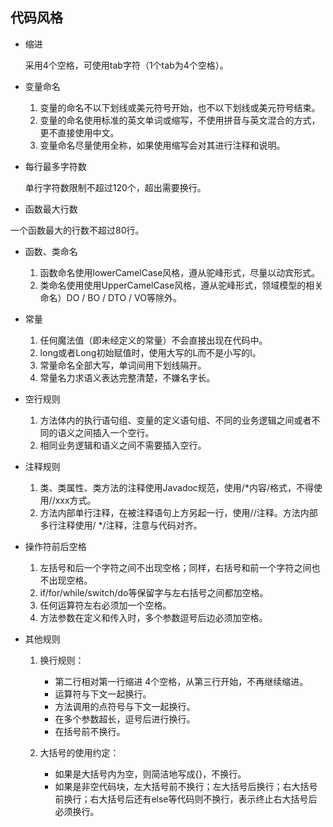 ﻿## 代码风格

- 缩进  

  采用4个空格，可使用tab字符（1个tab为4个空格）。
- 变量命名
  
    1. 变量的命名不以下划线或美元符号开始，也不以下划线或美元符号结束。      
    2. 变量的命名使用标准的英文单词或缩写，不使用拼音与英文混合的方式，更不直接使用中文。    
    3. 变量命名尽量使用全称，如果使用缩写会对其进行注释和说明。
- 每行最多字符数

  单行字符数限制不超过120个，超出需要换行。 
- 函数最大行数

一个函数最大的行数不超过80行。  
- 函数、类命名

    1. 函数命名使用lowerCamelCase风格，遵从驼峰形式，尽量以动宾形式。  
    2. 类命名使用使用UpperCamelCase风格，遵从驼峰形式，领域模型的相关命名）DO / BO / DTO / VO等除外。
- 常量

    1. 任何魔法值（即未经定义的常量）不会直接出现在代码中。  
    2. long或者Long初始赋值时，使用大写的L而不是小写的l。  
    3. 常量命名全部大写，单词间用下划线隔开。  
    4. 常量名力求语义表达完整清楚，不嫌名字长。
- 空行规则

    1. 方法体内的执行语句组、变量的定义语句组、不同的业务逻辑之间或者不同的语义之间插入一个空行。  
    2. 相同业务逻辑和语义之间不需要插入空行。
- 注释规则

    1. 类、类属性、类方法的注释使用Javadoc规范，使用/*内容/格式，不得使用//xxx方式。
    2. 方法内部单行注释，在被注释语句上方另起一行，使用//注释。方法内部多行注释使用/ */注释，注意与代码对齐。
- 操作符前后空格

    1. 左括号和后一个字符之间不出现空格；同样，右括号和前一个字符之间也不出现空格。  
    2. if/for/while/switch/do等保留字与左右括号之间都加空格。
    3. 任何运算符左右必须加一个空格。
    4. 方法参数在定义和传入时，多个参数逗号后边必须加空格。
- 其他规则

    1. 换行规则：
		* 第二行相对第一行缩进 4个空格，从第三行开始，不再继续缩进。
		* 运算符与下文一起换行。
		* 方法调用的点符号与下文一起换行。
		* 在多个参数超长，逗号后进行换行。
		* 在括号前不换行。

    2. 大括号的使用约定：
		* 如果是大括号内为空，则简洁地写成{}，不换行。
		* 如果是非空代码块，左大括号前不换行；左大括号后换行；右大括号前换行；右大括号后还有else等代码则不换行，表示终止右大括号后必须换行。